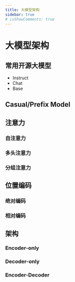```yaml
---
title: 大模型架构
sidebar: true
# isShowComments: true
---
```

# 大模型架构

<ClientOnly>
<title-pv/>
</ClientOnly>

## 常用开源大模型

* Instruct
* Chat
* Base


## Casual/Prefix Model


## 注意力

### 自注意力

### 多头注意力

### 分组注意力


## 位置编码

### 绝对编码

### 相对编码


## 架构

### Encoder-only

### Decoder-only

### Encoder-Decoder




<ClientOnly>
  <leave/>
</ClientOnly/>